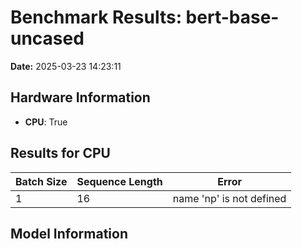 # Benchmark Results: bert-base-uncased

**Date:** 2025-03-23 14:23:11

## Hardware Information

- **CPU**: True

## Results for CPU

| Batch Size | Sequence Length | Error |
| --- | --- | --- |
| 1 | 16 | name 'np' is not defined |

## Model Information

